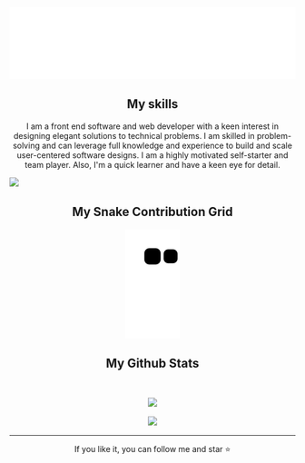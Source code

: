 
<!--  Reinhard -->
<p align="center">
 
</p align="center">
<img src=header.svg />

<p align="center">
 
 
</p>

<!-- <p align="center">
  
</p>   -->

<h2 align="center">My skills</h2>

<p align="center">
I am a front end software and web developer with a keen interest in designing elegant solutions to technical problems. I am skilled in problem-solving and can leverage full knowledge and experience to build and scale user-centered software designs. I am a highly motivated self-starter and team player. Also, I'm a quick learner and have a keen eye for detail.

</p>

<!-- <h2 align="center">Reach me out on <img src="https://media0.giphy.com/media/jqNPzdTTxQfOgOqpO4/source.gif" width="50"></h2>
 -->
<p align="center">

 <a href="  https://www.linkedin.com/feed/" target="_blank"><img src="https://img.shields.io/badge/-LinkedIn-00008b?style=for-the-badge&logo=linkedin&logoColor=white" target="_blank"></a> 
 
</p>


<h2 align="center">
  My Snake Contribution Grid
<!--   My Snake Contribution Grid <img src="https://media.giphy.com/media/xUA7aZeLE2e0P7Znz2/giphy.gif" width="50"> -->
</h2>
<p align="center">
  <img src="https://github.com/reinchemo/reinchemo/raw/output/github-contribution-grid-snake.svg" alt="snake"></center>
</p>

<h2 align="center">
 My Github Stats
 
<!--   My Github Stats<img src="https://media.giphy.com/media/VgCDAzcKvsR6OM0uWg/giphy.gif" width="50"> -->
</h2>
 
<br>

<p align = "center">
  <img  src = "https://github-readme-stats.vercel.app/api?username=reinchemo&show_icons=true&theme=radical&line_height=27">
<!--   <img src = "https://github-readme-stats.vercel.app/api/top-langs/?username=reinchemo&hide=html,shaderlab,kotlin,hlsl&theme=radical"> -->
</p>

<p align = "center">
 <img  src="https://github-readme-streak-stats.herokuapp.com/?user=reinchemo&show_icons=true&locale=en&layout=compact&theme=radical&line_height=0" />
</p> 

<!-- <p align = "center">
 <img src="https://activity-graph.herokuapp.com/graph?username=reinchemo&theme=redical">
</p>  -->
<hr>
<p align="center">If you like it, you can follow me and star ⭐</p>

